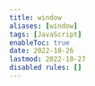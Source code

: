 ```yaml
---
title: window
aliases: [window]
tags: [JavaScript]
enableToc: true
date: 2022-10-26
lastmod: 2022-10-27
disabled rules: []
---
```

